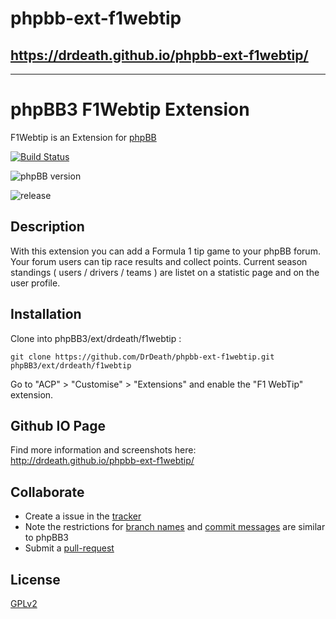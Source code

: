 # phpbb-ext-f1webtip

## https://drdeath.github.io/phpbb-ext-f1webtip/

------------

# phpBB3 F1Webtip Extension

F1Webtip is an Extension for [phpBB](https://www.phpbb.com/)

[![Build Status](https://github.com/DrDeath/phpbb-ext-f1webtip/workflows/Tests/badge.svg)](https://github.com/DrDeath/phpbb-ext-f1webtip/actions)

![phpBB version](https://img.shields.io/badge/phpBB-3.3.x%20Compatible%20-blue.svg) 

![release](https://img.shields.io/github/v/release/DrDeath/phpbb-ext-f1webtip?color=1)

## Description

With this extension you can add a Formula 1 tip game to your phpBB forum.
Your forum users can tip race results and collect points.
Current season standings ( users / drivers / teams ) are listet on a statistic page and on the user profile.


## Installation

Clone into phpBB3/ext/drdeath/f1webtip :

    git clone https://github.com/DrDeath/phpbb-ext-f1webtip.git phpBB3/ext/drdeath/f1webtip

Go to "ACP" > "Customise" > "Extensions" and enable the "F1 WebTip" extension.

## Github IO Page

Find more information and screenshots here:
http://drdeath.github.io/phpbb-ext-f1webtip/

## Collaborate

* Create a issue in the [tracker](https://github.com/DrDeath/phpbb-ext-f1webtip/issues)
* Note the restrictions for [branch names](https://area51.phpbb.com/docs/dev/3.1.x/development/git.html#branch-names) and [commit messages](https://area51.phpbb.com/docs/dev/3.1.x/development/git.html#commit-messages) are similar to phpBB3
* Submit a [pull-request](https://github.com/DrDeath/phpbb-ext-f1webtip/pulls)

## License

[GPLv2](license.txt)
